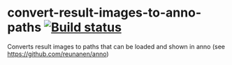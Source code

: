 # convert-result-images-to-anno-paths [![Build status](https://ci.appveyor.com/api/projects/status/kryq1dvp3xfx56h9?svg=true)](https://ci.appveyor.com/project/reunanen/convert-result-images-to-anno-paths)
Converts result images to paths that can be loaded and shown in anno (see https://github.com/reunanen/anno)
